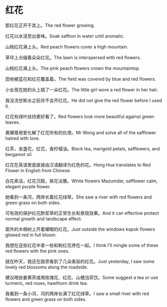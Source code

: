 # 红花

<p><span class="chinese">那红花正开于其上。</span><span class="english">The red flower growing.</span></p>

<p><span class="chinese">红花以水浸至出香味。</span><span class="english">Soak saffron in water until aromatic.</span></p>

<p><span class="chinese">山桃红花满上头。</span><span class="english">Red peach flowers cover a high mountain.</span></p>

<p><span class="chinese">草坪上点缀着朵朵红花。</span><span class="english">The lawn is interspersed with red flowers.</span></p>

<p><span class="chinese">山桃红花满上头。</span><span class="english">The pink peach flowers crown the mountaintop.</span></p>

<p><span class="chinese">田地被蓝花和红花覆盖着。</span><span class="english">The field was covered by blue and red flowers.</span></p>

<p><span class="chinese">小女孩在她的头上插了一朵红花。</span><span class="english">The little girl wore a red flower in her hair.</span></p>

<p><span class="chinese">我没浇甘斯水之前并不会开红花。</span><span class="english">He did not give the red flower before I used it.</span></p>

<p><span class="chinese">红花有绿叶扶持更好看了。</span><span class="english">Red flowers look more beautiful against green leaves.</span></p>

<p><span class="chinese">黄耀尊用爱化解了红花所有的仇恨。</span><span class="english">Mr Wong and solve all of the safflower hatred with love.</span></p>

<p><span class="chinese">红茶，金盏花，红花，香柠檬油。</span><span class="english">Black tea, marigold petals, safflowers, and bergamot oil.</span></p>

<p><span class="chinese">红花在英语里面直接由汉语翻译为红色的花。</span><span class="english">Hong Hua translates to Red Flower in English from Chinese.</span></p>

<p><span class="chinese">白花素洁，红花沉稳，紫花淡雅。</span><span class="english">White flowers Mazumdar, safflower calm, elegant purple flower.</span></p>

<p><span class="chinese">她看到一条河，两岸长着红花绿草。</span><span class="english">She saw a river with red flowers and green grass on both sides.</span></p>

<p><span class="chinese">可有效的保护红花酢浆草的正常生长和景观效果。</span><span class="english">And it can effective protect normal growth and landscape effect.</span></p>

<p><span class="chinese">窗外的木棉树上开着耀眼的红花。</span><span class="english">Just outside the windows kapok flowers glowed red in full bloom.</span></p>

<p><span class="chinese">我想在这些红花中拿一些和粉红花搀在一起。</span><span class="english">I think I'll mingle some of these red flowers with the pink ones.</span></p>

<p><span class="chinese">就在昨天，我还在路旁看到了几朵美丽的红花。</span><span class="english">Just yesterday, I saw some lovely red blossoms along the roadside.</span></p>

<p><span class="chinese">建议喝些姜黄茶或用玫瑰花、红花、山楂泡茶饮。</span><span class="english">Some suggest a tea or use turmeric, red roses, hawthorn drink tea.</span></p>

<p><span class="chinese">我看到一条小河，河的两岸长满了红花绿草。</span><span class="english">I saw a small river with red flowers and green grass on both sides.</span></p>

